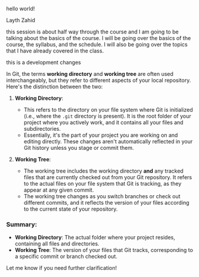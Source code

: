 hello world!

Layth Zahid

this session is about half way through the course and I am going to be talking about the basics of the course. I will be going over the basics of the course, the syllabus, and the schedule. I will also be going over the topics that I have already covered in the class.

this is a development changes

In Git, the terms **working directory** and **working tree** are often used interchangeably, but they refer to different aspects of your local repository. Here's the distinction between the two:

1. **Working Directory**:
   - This refers to the directory on your file system where Git is initialized (i.e., where the `.git` directory is present). It is the root folder of your project where you actively work, and it contains all your files and subdirectories.
   - Essentially, it's the part of your project you are working on and editing directly. These changes aren't automatically reflected in your Git history unless you stage or commit them.

2. **Working Tree**:
   - The working tree includes the working directory **and** any tracked files that are currently checked out from your Git repository. It refers to the actual files on your file system that Git is tracking, as they appear at any given commit.
   - The working tree changes as you switch branches or check out different commits, and it reflects the version of your files according to the current state of your repository.

### Summary:
- **Working Directory**: The actual folder where your project resides, containing all files and directories.
- **Working Tree**: The version of your files that Git tracks, corresponding to a specific commit or branch checked out.

Let me know if you need further clarification!